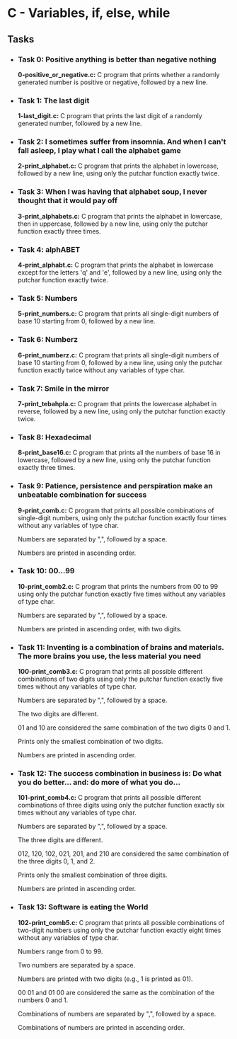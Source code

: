 <h1>C - Variables, if, else, while</h1>
<h2>Tasks</h2>
<ul>
    <li>
        <h3>Task 0: Positive anything is better than negative nothing</h3>
        <p><b>0-positive_or_negative.c:</b> C program that prints whether a randomly generated number is positive or negative, followed by a new line.</p>
    </li>
    <li>
        <h3>Task 1: The last digit</h3>
        <p><b>1-last_digit.c:</b> C program that prints the last digit of a randomly generated number, followed by a new line.</p>
    </li>
    <li>
        <h3>Task 2: I sometimes suffer from insomnia. And when I can't fall asleep, I play what I call the alphabet game</h3>
        <p><b>2-print_alphabet.c:</b> C program that prints the alphabet in lowercase, followed by a new line, using only the putchar function exactly twice.</p>
    </li>
    <li>
        <h3>Task 3: When I was having that alphabet soup, I never thought that it would pay off</h3>
        <p><b>3-print_alphabets.c:</b> C program that prints the alphabet in lowercase, then in uppercase, followed by a new line, using only the putchar function exactly three times.</p>
    </li>
    <li>
        <h3>Task 4: alphABET</h3>
        <p><b>4-print_alphabt.c:</b> C program that prints the alphabet in lowercase except for the letters 'q' and 'e', followed by a new line, using only the putchar function exactly twice.</p>
    </li>
    <li>
        <h3>Task 5: Numbers</h3>
        <p><b>5-print_numbers.c:</b> C program that prints all single-digit numbers of base 10 starting from 0, followed by a new line.</p>
    </li>
    <li>
        <h3>Task 6: Numberz</h3>
        <p><b>6-print_numberz.c:</b> C program that prints all single-digit numbers of base 10 starting from 0, followed by a new line, using only the putchar function exactly twice without any variables of type char.</p>
    </li>
    <li>
        <h3>Task 7: Smile in the mirror</h3>
        <p><b>7-print_tebahpla.c:</b> C program that prints the lowercase alphabet in reverse, followed by a new line, using only the putchar function exactly twice.</p>
    </li>
    <li>
        <h3>Task 8: Hexadecimal</h3>
        <p><b>8-print_base16.c:</b> C program that prints all the numbers of base 16 in lowercase, followed by a new line, using only the putchar function exactly three times.</p>
    </li>
    <li>
        <h3>Task 9: Patience, persistence and perspiration make an unbeatable combination for success</h3>
        <p><b>9-print_comb.c:</b> C program that prints all possible combinations of single-digit numbers, using only the putchar function exactly four times without any variables of type char.</p>
        <p>Numbers are separated by ",", followed by a space.</p>
        <p>Numbers are printed in ascending order.</p>
    </li>
    <li>
        <h3>Task 10: 00...99</h3>
        <p><b>10-print_comb2.c:</b> C program that prints the numbers from 00 to 99 using only the putchar function exactly five times without any variables of type char.</p>
        <p>Numbers are separated by ",", followed by a space.</p>
        <p>Numbers are printed in ascending order, with two digits.</p>
    </li>
    <li>
        <h3>Task 11: Inventing is a combination of brains and materials. The more brains you use, the less material you need</h3>
        <p><b>100-print_comb3.c:</b> C program that prints all possible different combinations of two digits using only the putchar function exactly five times without any variables of type char.</p>
        <p>Numbers are separated by ",", followed by a space.</p>
        <p>The two digits are different.</p>
        <p>01 and 10 are considered the same combination of the two digits 0 and 1.</p>
        <p>Prints only the smallest combination of two digits.</p>
        <p>Numbers are printed in ascending order.</p>
    </li>
    <li>
        <h3>Task 12: The success combination in business is: Do what you do better... and: do more of what you do...</h3>
        <p><b>101-print_comb4.c:</b> C program that prints all possible different combinations of three digits using only the putchar function exactly six times without any variables of type char.</p>
        <p>Numbers are separated by ",", followed by a space.</p>
        <p>The three digits are different.</p>
        <p>012, 120, 102, 021, 201, and 210 are considered the same combination of the three digits 0, 1, and 2.</p>
        <p>Prints only the smallest combination of three digits.</p>
        <p>Numbers are printed in ascending order.</p>
    </li>
    <li>
        <h3>Task 13: Software is eating the World</h3>
        <p><b>102-print_comb5.c:</b> C program that prints all possible combinations of two-digit numbers using only the putchar function exactly eight times without any variables of type char.</p>
        <p>Numbers range from 0 to 99.</p>
        <p>Two numbers are separated by a space.</p>
        <p>Numbers are printed with two digits (e.g., 1 is printed as 01).</p>
        <p>00 01 and 01 00 are considered the same as the combination of the numbers 0 and 1.</p>
        <p>Combinations of numbers are separated by ",", followed by a space.</p>
        <p>Combinations of numbers are printed in ascending order.</p>
    </li>
</ul>
